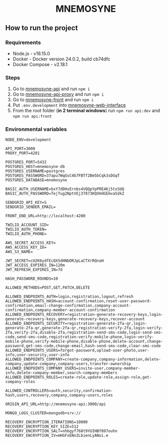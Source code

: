 <h1 align="center">
    MNEMOSYNE
</h1>

## How to run the project

### Requirements

- Node.js - v18.15.0
- Docker - Docker version 24.0.2, build cb74dfc
- Docker Compose - v2.18.1

### Steps

1. Go to [mnemosyne-api](mnemosyne-web-interface/mnemosyne-api) and run `npm i`
2. Go to [mnemosyne-api-proxy](mnemosyne-web-interface/mnemosyne-api-proxy) and run `npm i`
3. Go to [mnemosyne-front](mnemosyne-web-interface/mnemosyne-front) and run `npm i`
4. Put `.env.development` into [mnemosyne-web-interface](mnemosyne-web-interface)
5. From the root folder (**in 2 terminal windows**) run `npm run api:dev` and `npm run api:front`

### Environmental variables

```
NODE_ENV=development

API_PORT=3000
PROXY_PORT=4201

POSTGRES_PORT=5432
POSTGRES_HOST=mnemosyne-db
POSTGRES_USERNAME=postgres
POSTGRES_PASSWORD=37apu7WqGsC4b7FBTf2Bm5bCqk3sDGqT
POSTGRES_DATABASE=mnemosyne

BASIC_AUTH_USERNAME=bxY7dDHsErnbs4VQQpYpPRE4Kj5txSUQ
BASIC_AUTH_PASSWORD=TejTug2NptVEj37873KQXHdGEmva5dkZ

SENDGRID_API_KEY=S
SENDGRID_SENDER_EMAIL=

FRONT_END_URL=http://localhost:4200

TWILIO_ACCOUNT_SID=
TWILIO_AUTH_TOKEN=
TWILIO_AUTH_PHONE=

AWS_SECRET_ACCESS_KEY=
AWS_ACCESS_KEY_ID=
AWS_S3_NAME=

JWT_SECRET=cU2K6ydfEcQXSdHNbDRJpLaCTXrRQnaH
JWT_ACCESS_EXPIRES_IN=120m
JWT_REFRESH_EXPIRES_IN=7d

HASH_PASSWORD_ROUNDS=10

ALLOWED_METHODS=POST,GET,PATCH,DELETE

ALLOWED_ENDPOINTS_AUTH=login,registration,logout,refresh
ALLOWED_ENDPOINTS_HASH=account-confirmation,reset-user-password-confirmation,email-change-confirmation,company-account-confirmation,company-member-account-confirmation
ALLOWED_ENDPOINTS_RECOVERY=registration-generate-recovery-keys,login-generate-recovery-keys,generate-recovery-keys,recover-account
ALLOWED_ENDPOINTS_SECURITY=registration-generate-2fa-qr,login-generate-2fa-qr,generate-2fa-qr,registration-verify-2fa,login-verify-2fa,verify-2fa,disable-2fa,registration-send-sms-code,login-send-sms-code,send-sms-code,registration-verify-mobile-phone,login-verify-mobile-phone,verify-mobile-phone,disable-phone,delete-account,change-password,get-sms-code,change-email,hash-send-sms-code,clear-sms-code
ALLOWED_ENDPOINTS_USERS=forgot-password,upload-user-photo,user-info,user-security,user-info
ALLOWED_ENDPOINTS_COMPANY=create-company,company-information,delete-company,update-company,company-users,transfer-ownership
ALLOWED_ENDPOINTS_COMPANY_USERS=invite-user,company-member-info,delete-company-member,search-company-members
ALLOWED_ENDPOINTS_ROLES=create-role,update-role,assign-role,get-company-roles

ALLOWED_CONTROLLERS=auth,security,confirmation-hash,users,recovery,company,company-users,roles

ORIGIN_API_URL=http://mnemosyne-api:3000/api

MONGO_LOGS_CLUSTER=mongodb+srv://

RECOVERY_ENCRYPTION_ITERATIONS=10000
RECOVERY_ENCRYPTION_KEY_SIZE=512
RECOVERY_ENCRYPTION_SALT=nhbgyf768t9YUIHBf897ouhn
RECOVERY_ENCRYPTION_IV=mHGFxENnZLbienLyANoi.e
```

